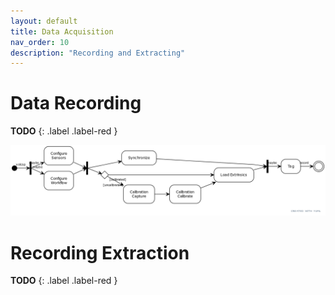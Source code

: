 ```yaml
---
layout: default
title: Data Acquisition
nav_order: 10
description: "Recording and Extracting"
---
```


# Data Recording
**TODO**
{: .label .label-red }

![RecordActivity](../assets/images/usage/record_lr.png)

# Recording Extraction
**TODO**
{: .label .label-red }